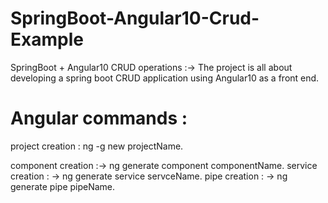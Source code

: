 # SpringBoot-Angular10-Crud-Example

 SpringBoot + Angular10 CRUD operations :-> 
           The project is all about developing a spring boot CRUD application using Angular10 as a front end.
# Angular commands :
 project creation : ng -g new projectName.

 component creation :-> ng generate component componentName.
 service creation : -> ng generate service servceName.
 pipe creation : -> ng generate pipe pipeName.

